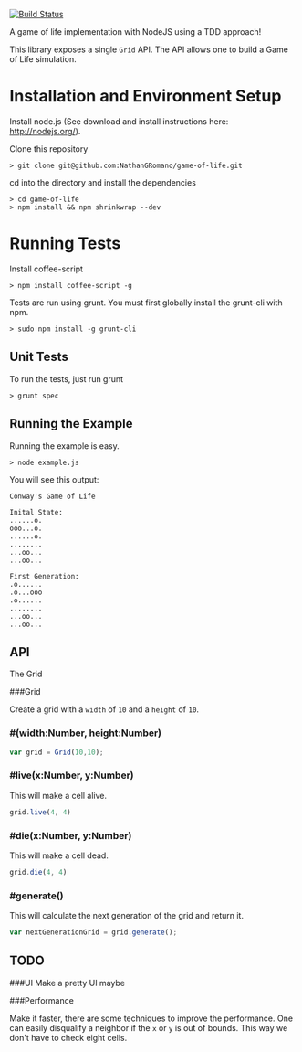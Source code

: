 [![Build Status](https://travis-ci.org/NathanGRomano/game-of-life.svg?branch=master)](https://travis-ci.org/NathanGRomano/game-of-life)

A game of life implementation with NodeJS using a TDD approach!

This library exposes a single `Grid` API.  The API allows one to 
build a Game of Life simulation.  


# Installation and Environment Setup

Install node.js (See download and install instructions here: http://nodejs.org/).

Clone this repository

    > git clone git@github.com:NathanGRomano/game-of-life.git

cd into the directory and install the dependencies

    > cd game-of-life
    > npm install && npm shrinkwrap --dev

# Running Tests

Install coffee-script

    > npm install coffee-script -g

Tests are run using grunt.  You must first globally install the grunt-cli with npm.

    > sudo npm install -g grunt-cli

## Unit Tests

To run the tests, just run grunt

    > grunt spec

## Running the Example

Running the example is easy.

    > node example.js

You will see this output:

```
Conway's Game of Life

Inital State:
......o.
ooo...o.
......o.
........
...oo...
...oo...

First Generation:
.o......
.o...ooo
.o......
........
...oo...
...oo...
```

## API

The Grid

###Grid

Create a grid with a `width` of `10` and a `height` of `10`.

### #(width:Number, height:Number)

```javascript
var grid = Grid(10,10);
```

### #live(x:Number, y:Number)

This will make a cell alive.

```javascript
grid.live(4, 4)
```

### #die(x:Number, y:Number)

This will make a cell dead.

```javascript
grid.die(4, 4)
```

### #generate()

This will calculate the next generation of the grid and return it.

```javascript
var nextGenerationGrid = grid.generate();
```

## TODO

###UI
Make a pretty UI maybe

###Performance

Make it faster, there are some techniques to improve the performance.  One
can easily disqualify a neighbor if the `x` or `y` is out of bounds.  This
way we don't have to check eight cells.
